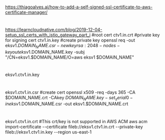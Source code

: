 #
https://thiagoalves.ai/how-to-add-a-self-signed-ssl-certificate-to-aws-certificate-manager/
#
https://learncloudnative.com/blog/2019-12-04-setup_ssl_certs_with_istio_gateway_part_i
#root cert
ctv1.in.crt
#private key for signing cert
ctv1.in.key
#create private key
openssl req -out eksv1.$DOMAIN_NAME.csr -newkey rsa:2048 -nodes -keyout eksv1.$DOMAIN_NAME.key -subj "/CN=eksv1.$DOMAIN_NAME/O=aws eksv1 $DOMAIN_NAME"
#
eksv1.ctv1.in.key
#
eksv1.ctv1.in.csr
#create cert
openssl x509 -req -days 365 -CA $DOMAIN_NAME.crt -CAkey $DOMAIN_NAME.key -set_serial 0 -in eksv1.$DOMAIN_NAME.csr -out eksv1.$DOMAIN_NAME.crt
#
eksv1.ctv1.in.crt
#This crt/key is not supported in AWS ACM
aws acm import-certificate --certificate fileb://eksv1.ctv1.in.crt --private-key fileb://eksv1.ctv1.in.key --region us-east-1
